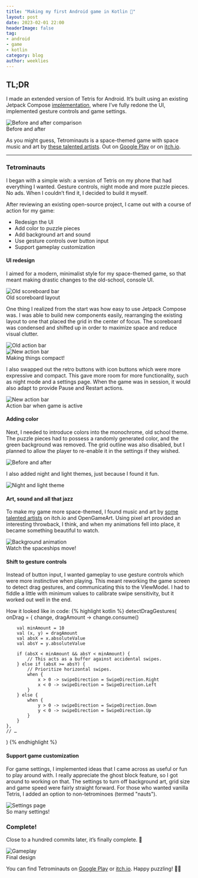 ```yaml
---
title: "Making my first Android game in Kotlin 👾"
layout: post
date: 2023-02-01 22:00
headerImage: false
tag:
- android
- game
- kotlin
category: blog
author: weeklies
---
```


## TL;DR

I made an extended version of Tetris for Android. It’s built using an existing Jetpack Compose [implementation](https://github.com/vitaviva/compose-tetris), where I’ve fully redone the UI, implemented gesture controls and game settings. 

<div class="image-col">
    <img class="image" src="{{ site.url }}/assets/images/tetrominauts/before-and-after.gif" alt="Before and after comparison" />
    <figcaption class="caption">Before and after</figcaption>
</div>

As you might guess, Tetrominauts is a space-themed game with space music and art by [these talented artists](https://github.com/weeklies/tetrominauts#attribution). Out on [Google Play](https://play.google.com/store/apps/details?id=dev.bildungsroman.tetrominauts) or on [itch.io](https://bildungsroman.itch.io/tetrominauts).

---

### Tetrominauts

I began with a simple wish: a version of Tetris on my phone that had everything I wanted. Gesture controls, night mode and more puzzle pieces. No ads. When I couldn’t find it, I decided to build it myself. 

After reviewing an existing open-source project, I came out with a course of action for my game:

- Redesign the UI 
- Add color to puzzle pieces
- Add background art and sound
- Use gesture controls over button input
- Support gameplay customization 

#### UI redesign

I aimed for a modern, minimalist style for my space-themed game, so that meant making drastic changes to the old-school, console UI.

<div class="image-col">
    <img class="image" src="{{ site.url }}/assets/images/tetrominauts/scoreboard-old.png" alt="Old scoreboard bar">
    <figcaption class="caption">Old scoreboard layout</figcaption>
</div>

One thing I realized from the start was how easy to use Jetpack Compose was. I was able to build new components easily, rearranging the existing layout to one that placed the grid in the center of focus. The scoreboard was condensed and shifted up in order to maximize space and reduce visual clutter. 

<div class="image-col">
    <img class="image" src="{{ site.url }}/assets/images/tetrominauts/actionbar-old.png" alt="Old action bar">
    <br>
    <img class="image" src="{{ site.url }}/assets/images/tetrominauts/actionbar-new.png" alt="New action bar">
    <figcaption class="caption">Making things compact!</figcaption>
</div>

I also swapped out the retro buttons with icon buttons which were more expressive and compact. This gave more room for more functionality, such as night mode and a settings page. When the game was in session, it would also adapt to provide Pause and Restart actions.

<div class="image-col">
    <img class="image" src="{{ site.url }}/assets/images/tetrominauts/actionbar-new2.png" alt="New action bar">
    <figcaption class="caption">Action bar when game is active</figcaption>
</div>

#### Adding color

Next, I needed to introduce colors into the monochrome, old school theme. The puzzle pieces had to possess a randomly generated color, and the green background was removed. The grid outline was also disabled, but I planned to allow the player to re-enable it in the settings if they wished.

<img src="{{ site.url }}/assets/images/tetrominauts/color-before-and-after.png" alt="Before and after">

I also added night and light themes, just because I found it fun.

<img src="{{ site.url }}/assets/images/tetrominauts/themes.png" alt="Night and light theme">

#### Art, sound and all that jazz

To make my game more space-themed, I found music and art by [some talented artists](https://github.com/weeklies/tetrominauts#attribution) on itch.io and OpenGameArt. Using pixel art provided an interesting throwback, I think, and when my animations fell into place, it became something beautiful to watch.

<div class="image-col">
    <img class="image" src="{{ site.url }}/assets/images/tetrominauts/animations.gif" alt="Background animation">
    <figcaption class="caption">Watch the spaceships move!</figcaption>
</div>

#### Shift to gesture controls

Instead of button input, I wanted gameplay to use gesture controls which were more instinctive when playing. This meant reworking the game screen to detect drag gestures, and communicating this to the VIewModel. I had to fiddle a little with minimum values to calibrate swipe sensitivity, but it worked out well in the end.


How it looked like in code:
{% highlight kotlin %} 
detectDragGestures(
    onDrag = { change, dragAmount ->
        change.consume()

        val minAmount = 10
        val (x, y) = dragAmount
        val absX = x.absoluteValue
        val absY = y.absoluteValue

        if (absX < minAmount && absY < minAmount) {
            // This acts as a buffer against accidental swipes.
        } else if (absX >= absY) {
            // Prioritize horizontal swipes.
            when {
                x > 0 -> swipeDirection = SwipeDirection.Right
                x < 0 -> swipeDirection = SwipeDirection.Left
            }
        } else {
            when {
                y > 0 -> swipeDirection = SwipeDirection.Down
                y < 0 -> swipeDirection = SwipeDirection.Up
            }
        }
    },
    // …
)
{% endhighlight %}

#### Support game customization

For game settings, I implemented ideas that I came across as useful or fun to play around with. I really appreciate the ghost block feature, so I got around to working on that. The settings to turn off background art, grid size and game speed were fairly straight forward. For those who wanted vanilla Tetris, I added an option to non-tetrominoes (termed "nauts"). 

<div class="image-col">
    <img src="https://raw.githubusercontent.com/weeklies/tetrominauts/main/results/s2.png" alt="Settings page">
    <figcaption class="caption">So many settings!</figcaption>
</div>

### Complete!

Close to a hundred commits later, it’s finally complete. 🎉

<div class="image-col">
    <img class="image" src="https://github.com/weeklies/tetrominauts/raw/main/results/screenshot.gif" alt="Gameplay">
    <figcaption class="caption">Final design</figcaption>
</div>

You can find Tetrominauts on [Google Play](https://play.google.com/store/apps/details?id=dev.bildungsroman.tetrominauts) or [itch.io](https://bildungsroman.itch.io/tetrominauts). Happy puzzling! 🧑‍🚀
